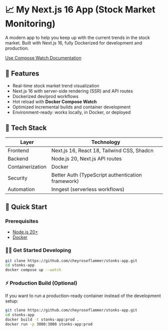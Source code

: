 # 📈 My Next.js 16 App (Stock Market Monitoring)

A modern app to help you keep up with the current trends in the stock market. Built with Next.js 16, fully Dockerized for development and production.

[Use Compose Watch Documentation](https://docs.docker.com/compose/how-tos/file-watch)

## 🌟 Features

- Real-time stock market trend visualization
- Next.js 16 with server-side rendering (SSR) and API routes
- Dockerized dev/prod workflows
- Hot reload with **Docker Compose Watch**
- Optimized incremental builds and container development
- Environment-ready: works locally, in Docker, or deployed

## 🔨 Tech Stack

| Layer            | Technology                                        |
| ---------------- | ------------------------------------------------- |
| Frontend         | Next.js 16, React 18, Tailwind CSS, Shadcn        |
| Backend          | Node.js 20, Next.js API routes                    |
| Containerization | Docker                                            |
| Security         | Better Auth (TypeScript authentication framework) |
| Automation       | Inngest (serverless workflows)                    |

## 🚀 Quick Start

### Prerequisites

- [Node.js 20+](https://nodejs.org)
- [Docker](https://www.docker.com/get-started)

### 🧑‍💻 Get Started Developing

```bash
git clone https://github.com/cheyroseflammer/stonks-app.git
cd stonks-app
docker compose up --watch
```

### ⚡ Production Build (Optional)

If you want to run a production-ready container instead of the development setup:

```bash
git clone https://github.com/cheyroseflammer/stonks-app.git
cd stonks-app
docker build -t stonks-app:prod .
docker run -p 3000:3000 stonks-app:prod
```
